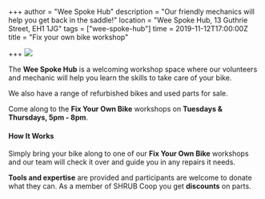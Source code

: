 +++
author = "Wee Spoke Hub"
description = "Our friendly mechanics will help you get back in the saddle!"
location = "Wee Spoke Hub, 13 Guthrie Street, EH1 1JG"
tags = ["wee-spoke-hub"]
time = 2019-11-12T17:00:00Z
title = "Fix your own bike workshop"

+++
![](https://res.cloudinary.com/shrub-co-op/image/upload/v1568757089/shrubcoop.org/media/Wee_Spoke_Hub_FB_event_banner_yydsig.png)

The **Wee Spoke Hub** is a welcoming workshop space where our volunteers and mechanic will help you learn the skills to take care of your bike.

We also have a range of refurbished bikes and used parts for sale.

Come along to the **Fix Your Own Bike** workshops on **Tuesdays & Thursdays, 5pm - 8pm**.

#### **How It Works**

Simply bring your bike along to one of our **Fix Your Own Bike** workshops and our team will check it over and guide you in any repairs it needs.

**Tools and expertise** are provided and participants are welcome to donate what they can. As a member of SHRUB Coop you get **discounts** on parts.